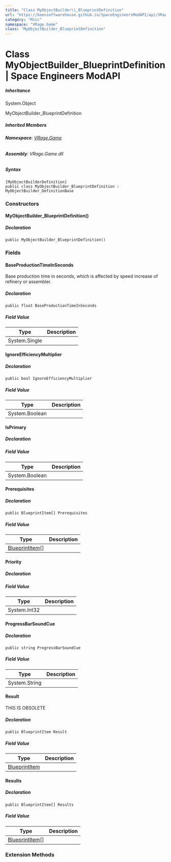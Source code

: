 ```yaml
---
title: "Class MyObjectBuilder\\_BlueprintDefinition"
url: "https://keensoftwarehouse.github.io/SpaceEngineersModAPI/api/VRage.Game.MyObjectBuilder_BlueprintDefinition.html"
category: "Misc"
namespace: "VRage.Game"
class: "MyObjectBuilder_BlueprintDefinition"
---
```


# Class MyObjectBuilder\_BlueprintDefinition | Space Engineers ModAPI

##### Inheritance

System.Object

MyObjectBuilder\_BlueprintDefinition

##### Inherited Members

###### **Namespace**: [VRage.Game](https://keensoftwarehouse.github.io/SpaceEngineersModAPI/api/VRage.Game.html)

###### **Assembly**: VRage.Game.dll

##### Syntax

```
[MyObjectBuilderDefinition]
public class MyObjectBuilder_BlueprintDefinition : MyObjectBuilder_DefinitionBase
```

### Constructors

#### MyObjectBuilder\_BlueprintDefinition()

##### Declaration

```
public MyObjectBuilder_BlueprintDefinition()
```

### Fields

#### BaseProductionTimeInSeconds

Base production time in seconds, which is affected by speed increase of refinery or assembler.

##### Declaration

```
public float BaseProductionTimeInSeconds
```

##### Field Value

| Type | Description |
| --- | --- |
| System.Single |     |

#### IgnoreEfficiencyMultiplier

##### Declaration

```
public bool IgnoreEfficiencyMultiplier
```

##### Field Value

| Type | Description |
| --- | --- |
| System.Boolean |     |

#### IsPrimary

##### Declaration

##### Field Value

| Type | Description |
| --- | --- |
| System.Boolean |     |

#### Prerequisites

##### Declaration

```
public BlueprintItem[] Prerequisites
```

##### Field Value

| Type | Description |
| --- | --- |
| [BlueprintItem](https://keensoftwarehouse.github.io/SpaceEngineersModAPI/api/VRage.Game.BlueprintItem.html)\[\] |     |

#### Priority

##### Declaration

##### Field Value

| Type | Description |
| --- | --- |
| System.Int32 |     |

#### ProgressBarSoundCue

##### Declaration

```
public string ProgressBarSoundCue
```

##### Field Value

| Type | Description |
| --- | --- |
| System.String |     |

#### Result

THIS IS OBSOLETE

##### Declaration

```
public BlueprintItem Result
```

##### Field Value

| Type | Description |
| --- | --- |
| [BlueprintItem](https://keensoftwarehouse.github.io/SpaceEngineersModAPI/api/VRage.Game.BlueprintItem.html) |     |

#### Results

##### Declaration

```
public BlueprintItem[] Results
```

##### Field Value

| Type | Description |
| --- | --- |
| [BlueprintItem](https://keensoftwarehouse.github.io/SpaceEngineersModAPI/api/VRage.Game.BlueprintItem.html)\[\] |     |

### Extension Methods